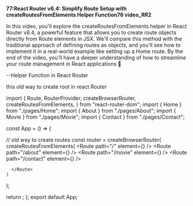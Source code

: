 ****77:React Router v6.4: Simplify Route Setup with createRoutesFromElements Helper Function76 video_RR2****

In this video, you'll explore the createRoutesFromElements helper in React Router v6.4, a powerful feature that allows you to create route objects directly from Route elements in JSX. We'll compare this method with the traditional approach of defining routes as objects, and you'll see how to implement it in a real-world example like setting up a Home route. By the end of the video, you'll have a deeper understanding of how to streamline your route management in React applications 💸

--Helper Function in React Router 

this  old  way to create root in react Router


import {
  Route,
  RouterProvider,
  createBrowserRouter,
  createRoutesFromElements,
} from "react-router-dom";
import { Home } from "./pages/Home";
import { About } from "./pages/About";
import { Movie } from "./pages/Movie";
import { Contact } from "./pages/Contact";

const App = () => {
  

// old way to create routes
  const router = createBrowserRouter(
    createRoutesFromElements(
      <Route>
        <Route  path="/"  element={<Home />} />
        <Route  path="/about"  element={<About />} />
        <Route  path="/movie"  element={<Movie />} />
        <Route  path="/contact"  element={<Contact />} />
        
        
      </Route>
    )
  );

  return <RouterProvider router={router} />;
};
export default App;

